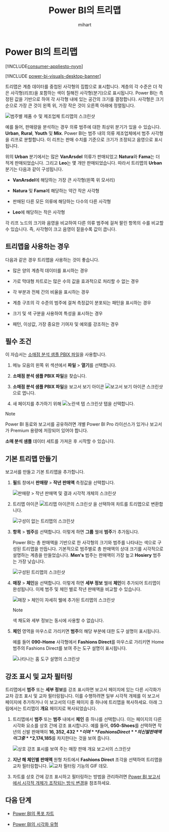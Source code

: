 ﻿---
title: Power BI의 트리맵
description: Power BI의 트리맵
author: mihart
ms.reviewer: ''
ms.service: powerbi
ms.subservice: powerbi-desktop
ms.topic: conceptual
ms.date: 05/05/2020
ms.author: rien
LocalizationGroup: Visualizations
ms.openlocfilehash: 189cc784577df277b0b0517253699ae06842b30c
ms.sourcegitcommit: a199dda2ab50184ce25f7c9a01e7ada382a88d2c
ms.translationtype: HT
ms.contentlocale: ko-KR
ms.lasthandoff: 05/06/2020
ms.locfileid: "82866889"
---
# <a name="treemaps-in-power-bi"></a>Power BI의 트리맵

[!INCLUDE[consumer-appliesto-nyyn](../includes/consumer-appliesto-nyyn.md)]

[!INCLUDE [power-bi-visuals-desktop-banner](../includes/power-bi-visuals-desktop-banner.md)]

트리맵은 계층 데이터를 중첩된 사각형의 집합으로 표시합니다. 계층의 각 수준은 더 작은 사각형(리프)을 포함하는 색이 칠해진 사각형(분기)으로 표시됩니다. Power BI는 측정된 값을 기반으로 하여 각 사각형 내에 있는 공간의 크기를 결정합니다. 사각형은 크기순으로 가장 큰 것이 왼쪽 위, 가장 작은 것이 오른쪽 아래에 정렬됩니다.

![범주별 제품 수 및 제조업체 트리맵의 스크린샷](media/power-bi-visualization-treemaps/pbi-nancy-viz-treemap.png)

예를 들어, 판매량을 분석하는 경우 의류 범주에 대한 최상위 분기가 있을 수 있습니다. **Urban**, **Rural**, **Youth** 및 **Mix**. Power BI는 범주 내의 의류 제조업체에서 범주 사각형을 리프로 분할합니다. 이 리프는 판매 수치를 기준으로 크기가 조정되고 음영으로 표시됩니다.

위의 **Urban** 분기에서는 많은 **VanArsdel** 의류가 판매되었고 **Natura**와 **Fama**는 더 적게 판매되었습니다. 그리고 **Leo**는 몇 개만 판매되었습니다. 따라서 트리맵의 **Urban** 분기는 다음과 같이 구성됩니다.

* **VanArsdel**에 해당하는 가장 큰 사각형(왼쪽 위 모서리)

* **Natura** 및 **Fama**에 해당하는 약간 작은 사각형

* 판매된 다른 모든 의류에 해당하는 다수의 다른 사각형

* **Leo**에 해당하는 작은 사각형

각 리프 노드의 크기와 음영을 비교하여 다른 의류 범주에 걸쳐 팔린 항목의 수를 비교할 수 있습니다. 즉, 사각형이 크고 음영이 짙을수록 값이 큽니다.


## <a name="when-to-use-a-treemap"></a>트리맵을 사용하는 경우

다음과 같은 경우 트리맵을 사용하는 것이 좋습니다.

* 많은 양의 계층적 데이터를 표시하는 경우

* 가로 막대형 차트로는 많은 수의 값을 효과적으로 처리할 수 없는 경우

* 각 부분과 전체 간의 비율을 표시하는 경우

* 계층 구조의 각 수준의 범주에 걸쳐 측정값이 분포되는 패턴을 표시하는 경우

* 크기 및 색 구분을 사용하여 특성을 표시하는 경우

* 패턴, 이상값, 가장 중요한 기여자 및 예외를 강조하는 경우

## <a name="prerequisite"></a>필수 조건

이 자습서는 [소매점 분석 샘플 PBIX 파일](https://download.microsoft.com/download/9/6/D/96DDC2FF-2568-491D-AAFA-AFDD6F763AE3/Retail%20Analysis%20Sample%20PBIX.pbix)을 사용합니다.

1. 메뉴 모음의 왼쪽 위 섹션에서 **파일** > **열기**를 선택합니다.
   
2. **소매점 분석 샘플 PBIX 파일**을 찾습니다.

1. **소매점 분석 샘플 PBIX 파일**을 보고서 보기 아이콘 ![보고서 보기 아이콘 스크린샷](media/power-bi-visualization-kpi/power-bi-report-view.png)으로 엽니다.

1. 새 페이지를 추가하기 위해 ![노란색 탭 스크린샷](media/power-bi-visualization-kpi/power-bi-yellow-tab.png) 탭을 선택합니다.

> [!NOTE]
> Power BI 동료와 보고서를 공유하려면 개별 Power BI Pro 라이선스가 있거나 보고서가 Premium 용량에 저장되어 있어야 합니다.    



**소매 분석 샘플** 데이터 세트를 가져온 후 시작할 수 있습니다.

## <a name="create-a-basic-treemap"></a>기본 트리맵 만들기

보고서를 만들고 기본 트리맵을 추가합니다.


1. **필드** 창에서 **판매량** > **작년 판매액** 측정값을 선택합니다.

   ![판매량 > 작년 판매액 및 결과 시각적 개체의 스크린샷](media/power-bi-visualization-treemaps/treemapfirstvalue-new.png)

1. 트리맵 아이콘 ![트리맵 아이콘의 스크린샷](media/power-bi-visualization-treemaps/power-bi-treemap-icon.png) 을 선택하여 차트를 트리맵으로 변환합니다.

   ![구성이 없는 트리맵의 스크린샷](media/power-bi-visualization-treemaps/treemapconvertto-new.png)

1. **항목** > **범주**를 선택합니다. 이렇게 하면 **그룹** 웰에 **범주**가 추가됩니다.

    Power BI는 총 판매액을 기반으로 한 사각형의 크기와 범주를 나타내는 색으로 구성된 트리맵을 만듭니다. 기본적으로 범주별로 총 판매액의 상대 크기를 시각적으로 설명하는 계층을 만들었습니다. **Men's** 범주는 판매액이 가장 높고 **Hosiery** 범주는 가장 낮습니다.

    ![구성된 트리맵의 스크린샷](media/power-bi-visualization-treemaps/power-bi-complete.png)

1. **매장** > **체인**을 선택합니다. 이렇게 하면 **세부 정보** 웰에 **체인**이 추가되어 트리맵이 완성됩니다. 이제 범주 및 체인 별로 작년 판매액을 비교할 수 있습니다.

   ![매장 > 체인이 자세히 웰에 추가된 트리맵의 스크린샷](media/power-bi-visualization-treemaps/power-bi-details.png)

   > [!NOTE]
   > 색 채도와 세부 정보는 동시에 사용할 수 없습니다.

1. **체인** 영역을 마우스로 가리키면 **범주**의 해당 부분에 대한 도구 설명이 표시됩니다.

    예를 들어 **090-Home** 사각형에서 **Fashions Direct**를 마우스로 가리키면 Home 범주의 Fashions Direct를 보여 주는 도구 설명이 표시됩니다.

   ![나타나는 홈 도구 설명의 스크린샷](media/power-bi-visualization-treemaps/treemaphoverdetail-new.png)


## <a name="highlighting-and-cross-filtering"></a>강조 표시 및 교차 필터링

트리맵에서 **범주** 또는 **세부 정보**를 강조 표시하면 보고서 페이지에 있는 다른 시각화가 교차 강조 표시 및 교차 필터링됩니다. 이를 수행하려면 일부 시각적 개체를 이 보고서 페이지에 추가하거나 이 보고서의 다른 페이지 중 하나에 트리맵을 복사하세요. 아래 그림에서는 트리맵이 **개요** 페이지로 복사되었습니다. 

1. 트리맵에서 **범주** 또는 **범주** 내에서 **체인** 중 하나를 선택합니다. 이는 페이지의 다른 시각화 요소를 상호 간에 강조 표시합니다. 예를 들어, **050-Shoes**를 선택하면 작년의 신발 판매액이 **$16,352,432**이며 **Fashions Direct**의 신발 판매액이 그중 **$2,174,185**를 차지한다는 것을 보여 줍니다.

   ![상호 강조 표시를 보여 주는 매장 판매 개요 보고서의 스크린샷](media/power-bi-visualization-treemaps/treemaphiliting.png)

1. **지난 해 체인별 판매액** 원형 차트에서 **Fashions Direct** 조각을 선택하여 트리맵을 교차 필터링합니다.
   ![교차 필터링 기능의 GIF 데모.](media/power-bi-visualization-treemaps/treemapnoowl.gif)

1. 차트를 상호 간에 강조 표시하고 필터링하는 방법을 관리하려면 [Power BI 보고서에서 시각적 개체가 조작되는 방식 변경](../service-reports-visual-interactions.md)을 참조하세요.

## <a name="next-steps"></a>다음 단계

* [Power BI의 폭포 차트](power-bi-visualization-waterfall-charts.md)

* [Power BI의 시각화 유형](power-bi-visualization-types-for-reports-and-q-and-a.md)
